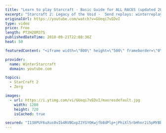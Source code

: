 ```yaml
---
title: "Learn to play Starcraft - Basic Guide for ALL RACES (updated 2017) #2"
excerpt: "Starcraft 2: Legacy of the Void -  Send replays: winterreplays@gmail.com ( -- Watch live at https://www.twitch.tv/wintergaming"
originalUrl: https://youtube.com/watch?v=GUeqi7vEDvI
type: video
price: Free
length: PT2H28M37S
publishedDateTime: 2018-09-21T22:08:36Z
heat: 50

featuredContent: "<iframe width=\"800\" height=\"500\" frameborder=\"0\" src=\"https://www.youtube.com/embed/GUeqi7vEDvI\" allow=\"accelerometer; autoplay; encrypted-media; gyroscope; picture-in-picture\" allowfullscreen></iframe>"

provider:
  name: WinterStarcraft
  domain: youtube.com

topics:
  - StarCraft 2
  - Zerg

images:
  - url: https://i.ytimg.com/vi/GUeqi7vEDvI/maxresdefault.jpg
    width: 1280
    height: 720
    isCached: true

secured: "I138PUY6uXus0vIb4RVBGxpZJYGYOKwjfb8dPlp+jPhiXl5rbHhnr2i5pMYBbZhFZFEkxl5M7RBiH3qCgyLemqyZyjY/ADZHkuwsqoD4td3Cd0jlFJ5xl+boIfFvvB3mtzkovSlMTqiAHqZF9HSAl0w0YFnO+mralHAlIGddkvsWUIueW4E9cJwHK189Rv8XJa4AI54TzSpd8O3wNas9HHACjafOJoEkEc3TAAL4jHKNk3vcxz9HKIef9QMZA2leOSN4JmQDRB6/Z6oh4G7fd1algPwblRYLvS/SxTB24k/+sjyxBwU/Vng/z0kbQgbpynMs1rGjOHs2dHl26Lb9O6XJ8AJCAoZAK/Q/f7QXZzPD+ezLDs+9lkqmRJCnp9hxpuX7DmfYpnZVFQuJ2RE1hAnsCyVWTNvMBqdDPryXXcI=;EvnPYfU129/5EC4qLCDAMQ=="
---
```


